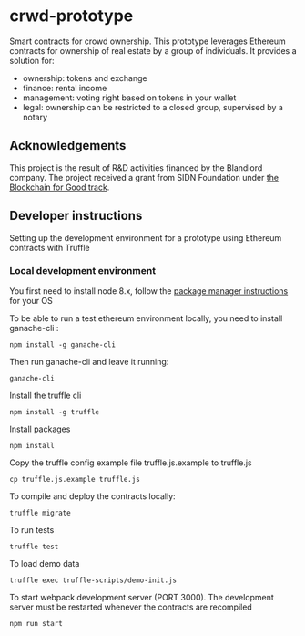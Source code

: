 # crwd-prototype
Smart contracts for crowd ownership. This prototype leverages Ethereum contracts for ownership of real estate by a group of individuals. It provides a solution for:

* ownership: tokens and exchange
* finance: rental income
* management: voting right based on tokens in your wallet
* legal: ownership can be restricted to a closed group, supervised by a notary

## Acknowledgements
This project is the result of R&D activities financed by the Blandlord company. The project received a grant from SIDN Foundation under [the Blockchain for Good track](https://www.sidnfonds.nl/projecten/be-a-social-landlord).

## Developer instructions
Setting up the development environment for a prototype using Ethereum contracts with Truffle

### Local development environment
You first need to install node 8.x, follow the [package manager instructions](https://nodejs.org/en/download/package-manager/) for your OS

To be able to run a test ethereum environment locally, you need to install ganache-cli :
````
npm install -g ganache-cli
````

Then run ganache-cli and leave it running:
````
ganache-cli
````

Install the truffle cli 
````
npm install -g truffle
````

Install packages
````
npm install
````


Copy the truffle config example file truffle.js.example to truffle.js
````
cp truffle.js.example truffle.js
````

To compile and deploy the contracts locally:
````
truffle migrate
````

To run tests
````
truffle test
````

To load demo data
````
truffle exec truffle-scripts/demo-init.js
````

To start webpack development server (PORT 3000). The development server must be restarted whenever the contracts are recompiled
````
npm run start
````
